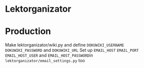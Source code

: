# Lektorganizator


Production
===========

Make lektorganizator/wiki.py and define `DOKUWIKI_USERNAME` `DOKUWIKI_PASSWORD` and `DOKUWIKI_URL`
Set up `EMAIL_HOST` `EMAIL_PORT` `EMAIL_HOST_USER` and `EMAIL_HOST_PASSWORD`in `lektorganizator/email_settings.py` too

